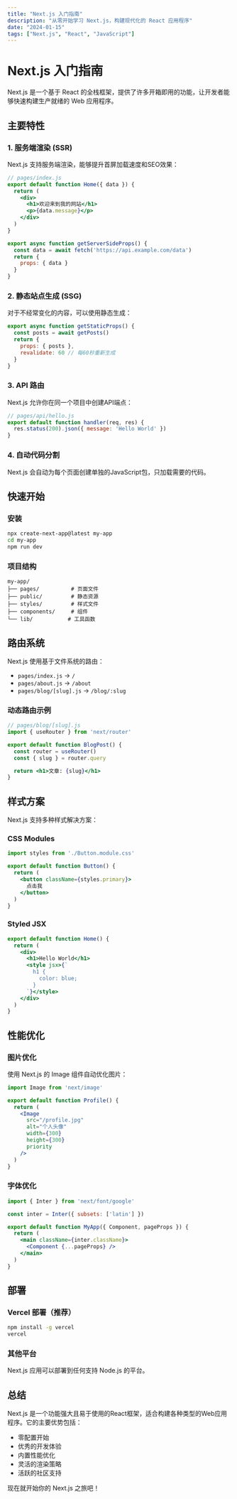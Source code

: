 ```yaml
---
title: "Next.js 入门指南"
description: "从零开始学习 Next.js，构建现代化的 React 应用程序"
date: "2024-01-15"
tags: ["Next.js", "React", "JavaScript"]
---
```


# Next.js 入门指南

Next.js 是一个基于 React 的全栈框架，提供了许多开箱即用的功能，让开发者能够快速构建生产就绪的 Web 应用程序。

## 主要特性

### 1. 服务端渲染 (SSR)
Next.js 支持服务端渲染，能够提升首屏加载速度和SEO效果：

```jsx
// pages/index.js
export default function Home({ data }) {
  return (
    <div>
      <h1>欢迎来到我的网站</h1>
      <p>{data.message}</p>
    </div>
  )
}

export async function getServerSideProps() {
  const data = await fetch('https://api.example.com/data')
  return {
    props: { data }
  }
}
```

### 2. 静态站点生成 (SSG)
对于不经常变化的内容，可以使用静态生成：

```jsx
export async function getStaticProps() {
  const posts = await getPosts()
  return {
    props: { posts },
    revalidate: 60 // 每60秒重新生成
  }
}
```

### 3. API 路由
Next.js 允许你在同一个项目中创建API端点：

```jsx
// pages/api/hello.js
export default function handler(req, res) {
  res.status(200).json({ message: 'Hello World' })
}
```

### 4. 自动代码分割
Next.js 会自动为每个页面创建单独的JavaScript包，只加载需要的代码。

## 快速开始

### 安装
```bash
npx create-next-app@latest my-app
cd my-app
npm run dev
```

### 项目结构
```
my-app/
├── pages/          # 页面文件
├── public/         # 静态资源
├── styles/         # 样式文件
├── components/     # 组件
└── lib/           # 工具函数
```

## 路由系统

Next.js 使用基于文件系统的路由：

- `pages/index.js` → `/`
- `pages/about.js` → `/about`
- `pages/blog/[slug].js` → `/blog/:slug`

### 动态路由示例
```jsx
// pages/blog/[slug].js
import { useRouter } from 'next/router'

export default function BlogPost() {
  const router = useRouter()
  const { slug } = router.query

  return <h1>文章: {slug}</h1>
}
```

## 样式方案

Next.js 支持多种样式解决方案：

### CSS Modules
```jsx
import styles from './Button.module.css'

export default function Button() {
  return (
    <button className={styles.primary}>
      点击我
    </button>
  )
}
```

### Styled JSX
```jsx
export default function Home() {
  return (
    <div>
      <h1>Hello World</h1>
      <style jsx>{`
        h1 {
          color: blue;
        }
      `}</style>
    </div>
  )
}
```

## 性能优化

### 图片优化
使用 Next.js 的 Image 组件自动优化图片：

```jsx
import Image from 'next/image'

export default function Profile() {
  return (
    <Image
      src="/profile.jpg"
      alt="个人头像"
      width={300}
      height={300}
      priority
    />
  )
}
```

### 字体优化
```jsx
import { Inter } from 'next/font/google'

const inter = Inter({ subsets: ['latin'] })

export default function MyApp({ Component, pageProps }) {
  return (
    <main className={inter.className}>
      <Component {...pageProps} />
    </main>
  )
}
```

## 部署

### Vercel 部署（推荐）
```bash
npm install -g vercel
vercel
```

### 其他平台
Next.js 应用可以部署到任何支持 Node.js 的平台。

## 总结

Next.js 是一个功能强大且易于使用的React框架，适合构建各种类型的Web应用程序。它的主要优势包括：

- 零配置开始
- 优秀的开发体验
- 内置性能优化
- 灵活的渲染策略
- 活跃的社区支持

现在就开始你的 Next.js 之旅吧！